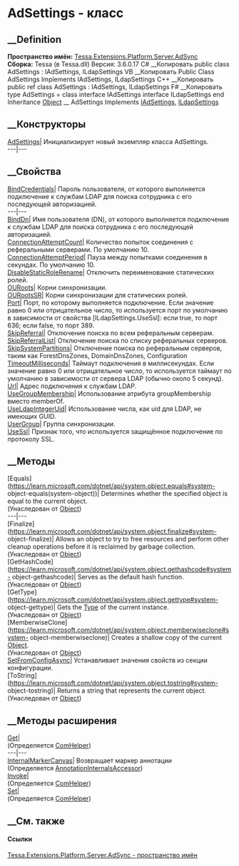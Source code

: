 # AdSettings - класс
##  __Definition
 **Пространство имён:**
[Tessa.Extensions.Platform.Server.AdSync](N_Tessa_Extensions_Platform_Server_AdSync.htm)  
 **Сборка:** Tessa (в Tessa.dll) Версия: 3.6.0.17
C# __Копировать
     public class AdSettings : IAdSettings, ILdapSettings
VB __Копировать
     Public Class AdSettings
    	Implements IAdSettings, ILdapSettings
C++ __Копировать
     public ref class AdSettings : IAdSettings, 
    	ILdapSettings
F# __Копировать
     type AdSettings = 
        class
            interface IAdSettings
            interface ILdapSettings
        end
Inheritance
    [Object](https://learn.microsoft.com/dotnet/api/system.object) __ AdSettings
Implements
    [IAdSettings](T_Tessa_Extensions_Platform_Server_AdSync_IAdSettings.htm), [ILdapSettings](T_Tessa_Platform_ILdapSettings.htm)
##  __Конструкторы
[AdSettings](M_Tessa_Extensions_Platform_Server_AdSync_AdSettings__ctor.htm)|
Инициализирует новый экземпляр класса AdSettings.  
---|---  
## __Свойства
[BindCredentials](P_Tessa_Extensions_Platform_Server_AdSync_AdSettings_BindCredentials.htm)|
Пароль пользователя, от которого выполняется подключение к службам LDAP для
поиска сотрудника с его последующей авторизацией.  
---|---  
[BindDn](P_Tessa_Extensions_Platform_Server_AdSync_AdSettings_BindDn.htm)|
Имя пользователя (DN), от которого выполняется подключение к службам LDAP для
поиска сотрудника с его последующей авторизацией.  
[ConnectionAttemptCount](P_Tessa_Extensions_Platform_Server_AdSync_AdSettings_ConnectionAttemptCount.htm)|
Количество попыток соединения с реферальными серверами. По умолчанию 10.  
[ConnectionAttemptPeriod](P_Tessa_Extensions_Platform_Server_AdSync_AdSettings_ConnectionAttemptPeriod.htm)|
Пауза между попытками соединения в секундах. По умолчанию 10.  
[DisableStaticRoleRename](P_Tessa_Extensions_Platform_Server_AdSync_AdSettings_DisableStaticRoleRename.htm)|
Отключить переименование статических ролей.  
[OURoots](P_Tessa_Extensions_Platform_Server_AdSync_AdSettings_OURoots.htm)|
Корни синхронизации.  
[OURootsSR](P_Tessa_Extensions_Platform_Server_AdSync_AdSettings_OURootsSR.htm)|
Корни синхронизации для статических ролей.  
[Port](P_Tessa_Extensions_Platform_Server_AdSync_AdSettings_Port.htm)|  Порт,
по которому выполняется подключение. Если значение равно 0 или отрицательное
число, то используется порт по умолчанию в зависимости от свойства
[ILdapSettings.UseSsl]: если true, то порт 636; если false, то порт 389.  
[SkipReferral](P_Tessa_Extensions_Platform_Server_AdSync_AdSettings_SkipReferral.htm)|
Отключение поиска по всем реферальным серверам.  
[SkipReferralList](P_Tessa_Extensions_Platform_Server_AdSync_AdSettings_SkipReferralList.htm)|
Отключение поиска по списку реферальных серверов.  
[SkipSystemPartitions](P_Tessa_Extensions_Platform_Server_AdSync_AdSettings_SkipSystemPartitions.htm)|
Отключение поиска по реферальным серверов, таким как ForestDnsZones,
DomainDnsZones, Configuration  
[TimeoutMilliseconds](P_Tessa_Extensions_Platform_Server_AdSync_AdSettings_TimeoutMilliseconds.htm)|
Таймаут подключения в миллисекундах. Если значение равно 0 или отрицательное
число, то используется таймаут по умолчанию в зависимости от сервера LDAP
(обычно около 5 секунд).  
[Url](P_Tessa_Extensions_Platform_Server_AdSync_AdSettings_Url.htm)| Адрес
подключения к службам LDAP.  
[UseGroupMembership](P_Tessa_Extensions_Platform_Server_AdSync_AdSettings_UseGroupMembership.htm)|
Использование атрибута groupMembership вместо memberOf.  
[UseLdapIntegerUid](P_Tessa_Extensions_Platform_Server_AdSync_AdSettings_UseLdapIntegerUid.htm)|
Использование числа, как uid для LDAP, не имеющих GUID.  
[UserGroup](P_Tessa_Extensions_Platform_Server_AdSync_AdSettings_UserGroup.htm)|
Группа синхронизации.  
[UseSsl](P_Tessa_Extensions_Platform_Server_AdSync_AdSettings_UseSsl.htm)|
Признак того, что используется защищённое подключение по протоколу SSL.  
##  __Методы
[Equals](https://learn.microsoft.com/dotnet/api/system.object.equals#system-
object-equals\(system-object\))| Determines whether the specified object is
equal to the current object.  
(Унаследован от
[Object](https://learn.microsoft.com/dotnet/api/system.object))  
---|---  
[Finalize](https://learn.microsoft.com/dotnet/api/system.object.finalize#system-
object-finalize)| Allows an object to try to free resources and perform other
cleanup operations before it is reclaimed by garbage collection.  
(Унаследован от
[Object](https://learn.microsoft.com/dotnet/api/system.object))  
[GetHashCode](https://learn.microsoft.com/dotnet/api/system.object.gethashcode#system-
object-gethashcode)| Serves as the default hash function.  
(Унаследован от
[Object](https://learn.microsoft.com/dotnet/api/system.object))  
[GetType](https://learn.microsoft.com/dotnet/api/system.object.gettype#system-
object-gettype)| Gets the
[Type](https://learn.microsoft.com/dotnet/api/system.type) of the current
instance.  
(Унаследован от
[Object](https://learn.microsoft.com/dotnet/api/system.object))  
[MemberwiseClone](https://learn.microsoft.com/dotnet/api/system.object.memberwiseclone#system-
object-memberwiseclone)| Creates a shallow copy of the current
[Object](https://learn.microsoft.com/dotnet/api/system.object).  
(Унаследован от
[Object](https://learn.microsoft.com/dotnet/api/system.object))  
[SetFromConfigAsync](M_Tessa_Extensions_Platform_Server_AdSync_AdSettings_SetFromConfigAsync.htm)|
Устанавливает значения свойств из секции конфигурации.  
[ToString](https://learn.microsoft.com/dotnet/api/system.object.tostring#system-
object-tostring)| Returns a string that represents the current object.  
(Унаследован от
[Object](https://learn.microsoft.com/dotnet/api/system.object))  
##  __Методы расширения
[Get](M_Tessa_Extensions_Default_Client_EDS_ComHelper_Get.htm)|  
(Определяется
[ComHelper](T_Tessa_Extensions_Default_Client_EDS_ComHelper.htm))  
---|---  
[InternalMarkerCanvas](M_Tessa_UI_Views_Charting_Annotations_AnnotationInternalsAccessor_InternalMarkerCanvas.htm)|
Возвращает маркер аннотации  
(Определяется
[AnnotationInternalsAccessor](T_Tessa_UI_Views_Charting_Annotations_AnnotationInternalsAccessor.htm))  
[Invoke](M_Tessa_Extensions_Default_Client_EDS_ComHelper_Invoke.htm)|  
(Определяется
[ComHelper](T_Tessa_Extensions_Default_Client_EDS_ComHelper.htm))  
[Set](M_Tessa_Extensions_Default_Client_EDS_ComHelper_Set.htm)|  
(Определяется
[ComHelper](T_Tessa_Extensions_Default_Client_EDS_ComHelper.htm))  
##  __См. также
#### Ссылки
[Tessa.Extensions.Platform.Server.AdSync - пространство
имён](N_Tessa_Extensions_Platform_Server_AdSync.htm)
